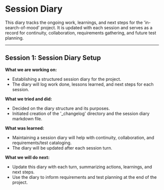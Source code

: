 # Session Diary

This diary tracks the ongoing work, learnings, and next steps for the 'in-search-of-mood' project. It is updated with each session and serves as a record for continuity, collaboration, requirements gathering, and future test planning.

---

## Session 1: Session Diary Setup

**What we are working on:**
- Establishing a structured session diary for the project.
- The diary will log work done, lessons learned, and next steps for each session.

**What we tried and did:**
- Decided on the diary structure and its purposes.
- Initiated creation of the '_changelog' directory and the session diary markdown file.

**What was learned:**
- Maintaining a session diary will help with continuity, collaboration, and requirements/test cataloging.
- The diary will be updated after each session turn.

**What we will do next:**
- Update this diary with each turn, summarizing actions, learnings, and next steps.
- Use the diary to inform requirements and test planning at the end of the project. 